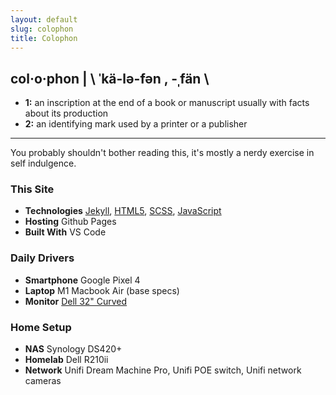 ```yaml
---
layout: default
slug: colophon
title: Colophon
---
```


<div>
  <h2>col·​o·​phon | \ ˈkä-lə-fən  , -ˌfän \</h2>
  <ul class="unstyled-list">
    <li><strong>1:</strong> an inscription at the end of a book or manuscript usually with facts about its production</li>
    <li><strong>2:</strong> an identifying mark used by a printer or a publisher</li>
  </ul>
</div>

<hr />

<p class="lead">You probably shouldn't bother reading this, it's mostly a nerdy exercise in self indulgence.</p>

### This Site

- **Technologies** [Jekyll](https://jekyllrb.com/), [HTML5](https://en.wikipedia.org/wiki/HTML5), [SCSS](https://sass-lang.com/), [JavaScript](https://developer.mozilla.org/en-US/docs/Web/JavaScript)
- **Hosting** Github Pages
- **Built With** VS Code

### Daily Drivers

- **Smartphone** Google Pixel 4
- **Laptop** M1 Macbook Air (base specs)
- **Monitor** [Dell 32" Curved](https://www.dell.com/en-ca/shop/dell-32-curved-gaming-monitor-s3222dgm/apd/210-azzr/monitors-monitor-accessories)

### Home Setup

- **NAS** Synology DS420+
- **Homelab** Dell R210ii
- **Network** Unifi Dream Machine Pro, Unifi POE switch, Unifi network cameras
